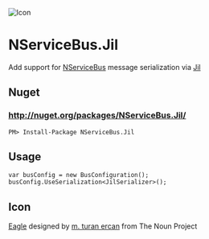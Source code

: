 ![Icon](https://raw.githubusercontent.com/SimonCropp/NServiceBus.Jil/master/Icon/package_icon.png)

NServiceBus.Jil
===========================

Add support for [NServiceBus](http://particular.net/NServiceBus) message serialization via [Jil](https://github.com/kevin-montrose/Jil)

## Nuget

### http://nuget.org/packages/NServiceBus.Jil/

    PM> Install-Package NServiceBus.Jil

## Usage

```
var busConfig = new BusConfiguration();
busConfig.UseSerialization<JilSerializer>();
```

## Icon

<a href="http://thenounproject.com/term/eagle/58506/" target="_blank">Eagle</a> designed by <a href="http://thenounproject.com/mte/" target="_blank">m. turan ercan</a> from The Noun Project
